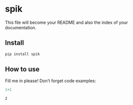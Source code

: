 # spik


<!-- WARNING: THIS FILE WAS AUTOGENERATED! DO NOT EDIT! -->

This file will become your README and also the index of your
documentation.

## Install

``` sh
pip install spik
```

## How to use

Fill me in please! Don’t forget code examples:

``` python
1+1
```

    2
